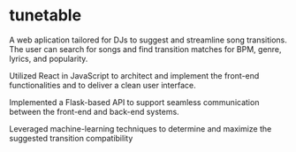 # tunetable

A web aplication tailored for DJs to suggest and streamline song transitions. The user can search for songs and find transition matches for BPM, genre, lyrics, and popularity.

Utilized React in JavaScript to architect and implement the front-end functionalities and to deliver a clean user interface.

Implemented a Flask-based API to support seamless communication between the front-end and back-end systems.

Leveraged machine-learning techniques to determine and maximize the suggested transition compatibility

